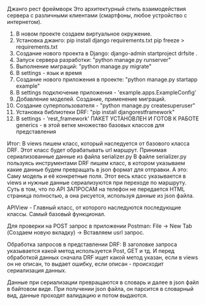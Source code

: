 Джанго рест фреймворк
Это архитектурный стиль взаимодействия сервера с различными клиентами (смартфоны, любое устройство с интернетом).

1) В новом проекте создаем виртуальное окружение.
2) Установка джанго:
pip install django
requirements.txt
pip freeze > requirements.txt
3) Создание нового проекта в Django:
django-admin startproject drfsite .
4) Запуск сервера разработки: "python manage.py runserver"
5) Выполнение миграций: "python manage.py migrate"
6) В settings - язык и время
7) Создание нового приложения в проекте: "python manage.py startapp example"
8) В settings подключение приложения - 'example.apps.ExampleConfig'
9) Добавление моделей. Создание, применение миграций.
10) Создание суперпользователя - "python manage.py createsuperuser"
11) Установка библиотеки DRF: "pip install djangorestframework"
12) В settings - 'rest_framework'
ПАКЕТ УСТАНОВЛЕН И ГОТОВ К РАБОТЕ
generics - в этой ветке множество базовых классов для представления

Итог: В views пишем класс, который наследуется от базового класса DRF. Этот класс будет обрабатывать url маршрут. Принимая сериализованные данные  из файла serializer.py
В файле serializer.py пользуясь инструментами DRF пишем класс, в котором указываем какие данные будем превращать в json формат для отправки.
А это: Саму модель и её конкретные поля. Этот весь класс указывается в views и нужные данные сериализуются при переходе по маршруту.
Суть в том, что по API ЗАПРОСАМ на телефон не передается HTML страница полностью, а она рисуется, используя данные из json файла.

APIView - Главный класс, от которого наследуются последующие классы. Самый базовый функционал.

Для проверки на POST запрос в приложении Postman:
File -> New Tab (Создаем новую вкладку) -> Вставляем usrl запрос.

Обработка запросов в представлении DRF:
В заголовке запроса указывается какой  метод используется Post, GET и тд.
И перед обработкой данных сначала DRF ищет какой метод указан, если в views он
не описан, то выдает ошибку, если описан - происходит сериализация данных.

Данные при сериализации превращаются в словарь и далее в json файл в байтовом виде.
При получении json файла, он парсится в словарный вид, данные проходят валидацию и потом выдаются.